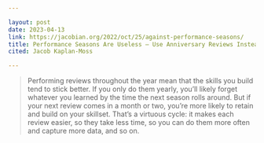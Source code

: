 ```yaml
---

layout: post
date: 2023-04-13
link: https://jacobian.org/2022/oct/25/against-performance-seasons/
title: Performance Seasons Are Useless — Use Anniversary Reviews Instead
cited: Jacob Kaplan-Moss

---
```


> Performing reviews throughout the year mean that the skills you build tend to stick better. If you only do them yearly, you’ll likely forget whatever you learned by the time the next season rolls around. But if your next review comes in a month or two, you’re more likely to retain and build on your skillset. That’s a virtuous cycle: it makes each review easier, so they take less time, so you can do them more often and capture more data, and so on.